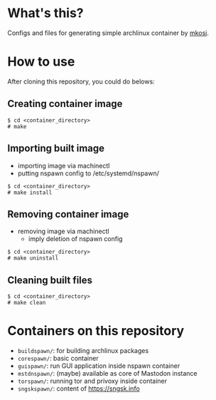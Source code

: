 # What's this?
Configs and files for generating simple archlinux container by [mkosi](https://github.com/systemd/mkosi).


# How to use
After cloning this repository, you could do belows:

## Creating container image
```
$ cd <container_directory>
# make
```

## Importing built image
- importing image via machinectl
- putting nspawn config to /etc/systemd/nspawn/

```
$ cd <container_directory>
# make install
```

## Removing container image
- removing image via machinectl
  - imply deletion of nspawn config

```
$ cd <container_directory>
# make uninstall
```

## Cleaning built files
```
$ cd <container_directory>
# make clean
```


# Containers on this repository
- `buildspawn/`: for building archlinux packages
- `corespawn/`: basic container
- `guispawn/`: run GUI application inside nspawn container
- `mstdnspawn/`: (maybe) available as core of Mastodon instance
- `torspawn/`: running tor and privoxy inside container
- `sngskspawn/`: content of https://sngsk.info
